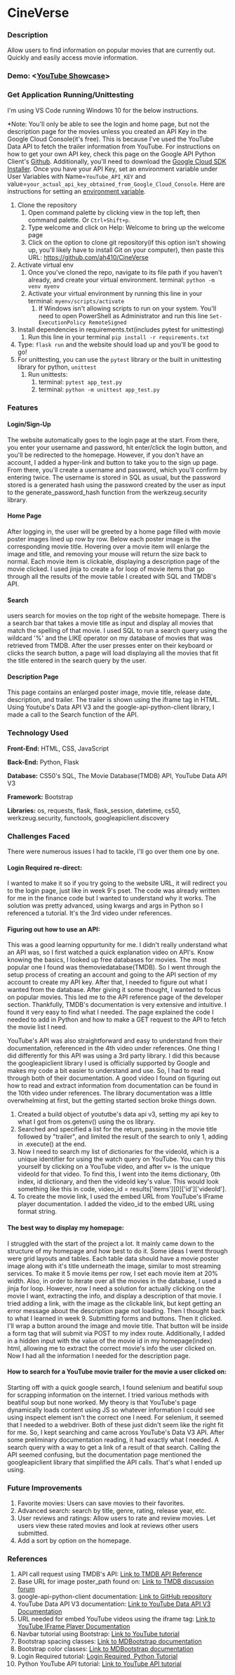 # CineVerse
### Description
Allow users to find information on popular movies that are currently out. Quickly and easily access movie information.
### Demo: <[YouTube Showcase](https://youtu.be/FrbTbngjF1g)>
### Get Application Running/Unittesting
I'm using VS Code running Windows 10 for the below instructions.

*Note: You'll only be able to see the login and home page, but not the description page for the movies unless you created an API Key in the Google Cloud Console(it's free). This is because I've used the YouTube Data API to fetch the trailer information from YouTube. For instructions on how to get your own API key, check this page on the Google API Python Client's [Github](https://github.com/googleapis/google-api-python-client/blob/main/docs/start.md). Additionally, you'll need to download the [Google Cloud SDK Installer](https://cloud.google.com/sdk/docs/install). Once you have your API Key, set an environment variable under User Variables with Name=`YouTube_API_KEY` and value=`your_actual_api_key_obtained_from_Google_Cloud_Console`. Here are instructions for setting an [environment variable](https://phoenixnap.com/kb/windows-set-environment-variable).
1. Clone the repository
    1. Open command palette by clicking view in the top left, then command palette. Or `Ctrl+Shift+p`.
    2. Type welcome and click on Help: Welcome to bring up the welcome page
    3. Click on the option to clone git repository(if this option isn't showing up, you'll likely have to install Git on your computer), then paste this URL: https://github.com/ah410/CineVerse 
2. Activate virtual env
    1. Once you've cloned the repo, navigate to its file path if you haven't already, and create your virtual environment. terminal: `python -m venv myenv`
    2. Activate your virtual environment by running this line in your terminal: `myenv/scripts/activate`
        1. If Windows isn't allowing scripts to run on your system. You'll need to open PowerShell as Administrator and run this line `Set-ExecutionPolicy RemoteSigned`
3. Install dependencies in requirements.txt(includes pytest for unittesting)
    1. Run this line in your terminal `pip install -r requirements.txt`
4. Type: `flask run` and the website should load up and you'll be good to go!
4. For unittesting, you can use the `pytest` library or the built in unittesting library for python, `unittest`
    1. Run unittests:
        1. terminal: `pytest app_test.py`
	    2. terminal: `python -m unittest app_test.py` 
### Features
#### Login/Sign-Up
The website automatically goes to the login page at the start. From there, you enter your username and password, hit enter/click the login button, and you'll be redirected to the homepage. However, if you don't have an account, I added a hyper-link and button to take you to the sign up page. From there, you'll create a username and password, which you'll confirm by entering twice. The username is stored in SQL as usual, but the password stored is a generated hash using the password created by the user as input to the generate_password_hash function from the werkzeug.security library.

#### Home Page
After logging in, the user will be greeted by a home page filled with movie poster images lined up row by row. Below each poster image is the corresponding movie title. Hovering over a movie item will enlarge the image and title, and removing your mouse will return the size back to normal. Each movie item is clickable, displaying a description page of the movie clicked. I used jinja to create a for loop of movie items that go through all the results of the movie table I created with SQL and TMDB's API.

#### Search
users search for movies on the top right of the website homepage. There is a search bar that takes a movie title as input and display all movies that match the spelling of that movie. I used SQL to run a search query using the wildcard '%' and the LIKE operator on my database of movies that was retrieved from TMDB. After the user presses enter on their keyboard or clicks the search button, a page will load displaying all the movies that fit the title entered in the search query by the user.

#### Description Page
This page contains an enlarged poster image, movie title, release date, description, and trailer. The trailer is shown using the iframe tag in HTML. Using Youtube's Data API V3 and the google-api-python-client library, I made a call to the Search function of the API.


### Technology Used
**Front-End:** HTML, CSS, JavaScript

**Back-End:** Python, Flask

**Database:** CS50's SQL, The Movie Database(TMDB) API, YouTube Data API V3

**Framework:** Bootstrap

**Libraries:** os, requests, flask, flask_session, datetime, cs50, werkzeug.security, functools, googleapiclient.discovery


### Challenges Faced
There were numerous issues I had to tackle, I'll go over them one by one.

#### Login Required re-direct:
I wanted to make it so if you try going to the website URL, it will redirect you to the login page, just like in week 9's pset. The code was already written for me in the finance code but I wanted to understand why it works. The solution was pretty advanced, using kwargs and args in Python so I referenced a tutorial. It's the 3rd video under references.

#### Figuring out how to use an API:
This was a good learning oppurtunity for me. I didn't really understand what an API was, so I first watched a quick explanation video on API's. Know knowing the basics, I looked up free databases for movies. The most popular one I found was themoviedatabase(TMDB). So I went through the setup process of creating an account and going to the API section of my account to create my API key. After that, I needed to figure out what I wanted from the database. After giving it some thought, I wanted to focus on popular movies. This led me to the API reference page of the developer section. Thankfully, TMDB's documentation is very extensive and intuitive. I found it very easy to find what I needed. The page explained the code I needed to add in Python and how to make a GET request to the API to fetch the movie list I need.

YouTube's API was also straightforward and easy to understand from their documentation, referenced in the 4th video under references. One thing I did differently for this API was using a 3rd party library. I did this because the googleapiclient library I used is officially supported by Google and makes my code a bit easier to understand and use. So, I had to read through both of their documentation. A good video I found on figuring out how to read and extract information from documentation can be found in the 10th video under references. The library documentation was a little overwhelming at first, but the getting started section broke things down.
1. Created a build object of yoututbe's data api v3, setting my api key to what I got from os.getenv() using the os library.
2. Searched and specified a list for the return, passing in the movie title followed by "trailer", and limited the result of the search to only 1, adding in .execute() at the end.
3. Now I need to search my list of dictionaries for the videoId, which is a unique identifier for using the watch query on YouTube. You can try this yourself by clicking on a YouTube video, and after v= is the unique videoId for that video. To find this, I went into the items dictionary, 0th index, id dictionary, and then the videoId key's value. This would look something like this in code, video_id = results['items'][0]['id']['videoId'].
4. To create the movie link, I used the embed URL from YouTube's IFrame player documentation. I added the video_id to the embed URL using format string.

#### The best way to display my homepage:
I struggled with the start of the project a lot. It mainly came down to the structure of my homepage and how best to do it. Some ideas I went through were grid layouts and tables. Each table data should have a movie poster image along with it's title underneath the image, similar to most streaming services. To make it 5 movie items per row, I set each movie item at 20% width. Also, in order to iterate over all the movies in the database, I used a jinja for loop. However, now I need a solution for actually clicking on the movie I want, extracting the info, and display a description of that movie. I tried adding a link, with the image as the clickable link, but kept getting an error message about the description page not loading. Then I thought back to what I learned in week 9. Submitting forms and buttons. Then it clicked. I'll wrap a button around the image and movie title. That button will be inside a form tag that will submit via POST to my index route. Additionally, I added in a hidden input with the value of the movie id in my homepage(index) html, allowing me to extract the correct movie's info the user clicked on. Now I had all the information I needed for the description page.

#### How to search for a YouTube movie trailer for the movie a user clicked on:
Starting off with a quick google search, I found selenium and beatiful soup for scrapping information on the internet. I tried various methods with beatiful soup but none worked. My theory is that YouTube's page dynamically loads content using JS so whatever information I could see using inspect element isn't the correct one I need. For selenium, it seemed that I needed to a webdriver. Both of these just didn't seem like the right fit for me. So, I kept searching and came across YouTube's Data V3 API. After some preliminary documentation reading, it had exactly what I needed. A search query with a way to get a link of a result of that search. Calling the API seemed confusing, but the documentation page mentioned the googleapiclient library that simplified the API calls. That's what I ended up using.


### Future Improvements
1. Favorite movies: Users can save movies to their favorites.
2. Advanced search: search by title, genre, rating, release year, etc.
3. User reviews and ratings: Allow users to rate and review movies. Let users view these rated movies and look at reviews other users submitted.
4. Add a sort by option on the homepage.


### References
1. API call request using TMDB's API: [Link to TMDB API Reference](https://developer.themoviedb.org/reference/movie-popular-list)
2. Base URL for image poster_path found on: [Link to TMDB discussion forum](https://www.themoviedb.org/talk/568e3711c3a36858fc002384)
3. google-api-python-client documentation: [Link to GitHub repository](https://github.com/googleapis/google-api-python-client/tree/main)
4. YouTube Data API V3 documentation: [Link to YouTube Data API V3 Documentation](https://developers.google.com/youtube/v3/docs/)
5. URL needed for embed YouTube videos using the iframe tag: [Link to YouTube IFrame Player Documentation](https://developers.google.com/youtube/player_parameters/#Manual_IFrame_Embeds)
6. Navbar tutorial using Bootstrap: [Link to YouTube tutorial](https://www.youtube.com/watch?v=qNifU_aQRio)
7. Bootstrap spacing classes: [Link to MDBootstrap documentation](https://mdbootstrap.com/docs/standard/utilities/spacing/)
8. Bootstrap color classes: [Link to MDBootstrap documentation](https://mdbootstrap.com/docs/standard/content-styles/colors/)
9. Login Required tutorial: [Login Required, Python Tutorial](https://www.youtube.com/watch?v=CD5lFKyH9Ls)
10. Python YouTube API tutorial: [Link to YouTube API tutorial](https://www.youtube.com/watch?v=th5_9woFJmk)

